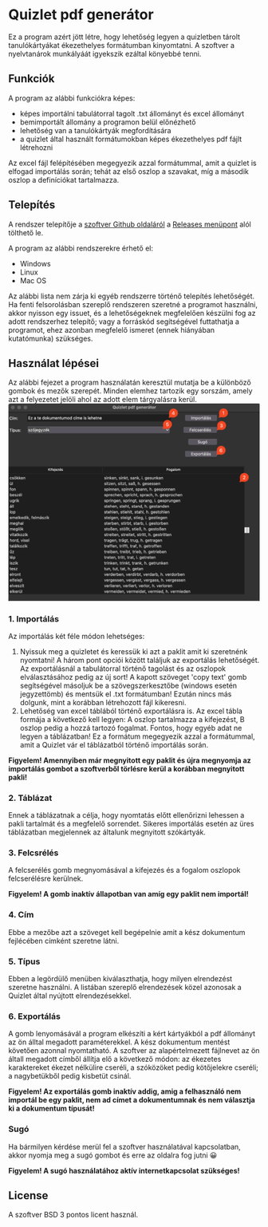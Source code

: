 # Quizlet pdf generátor
Ez a program azért jött létre, hogy lehetőség legyen a quizletben tárolt tanulókártyákat ékezethelyes formátumban kinyomtatni.
A szoftver a nyelvtanárok munkályáát igyekszik ezáltal könyebbé tenni.

## Funkciók
A program az alábbi funkciókra képes:
* képes importálni tabulátorral tagolt .txt állományt és excel állományt
* bemimportált állomány a programon belül előnézhető
* lehetőség van a tanulókártyák megfordítására
* a quizlet által használt formátumokban képes ékezethelyes pdf fájlt létrehozni

Az excel fájl felépítésében megegyezik azzal formátummal, amit a quizlet is elfogad importálás során; tehát az első oszlop a szavakat, míg a második oszlop a definíciókat tartalmazza.

## Telepítés
A rendszer telepítője a [szoftver Github oldaláról](https://github.com/torokbi/wordlist-pdf-generator) a [Releases menüpont](https://github.com/torokbi/wordlist-pdf-generator/releases) alól tölthető le.

A program az alábbi rendszerekre érhető el:
* Windows
* Linux
* Mac OS

Az alábbi lista nem zárja ki egyéb rendszerre történő telepítés lehetőségét. Ha fenti felsorolásban szereplő rendszeren szeretné a programot használni, akkor nyisson egy issuet, és a lehetőségeknek megfelelően készülni fog az adott rendszerhez telepítő;
vagy a forráskód segítségével futtathatja a programot, ehez azonban megfelelő ismeret (ennek hiányában kutatómunka) szükséges.

## Használat lépései
Az alábbi fejezet a program használatán keresztül mutatja be a különböző gombok és mezők szerepét.
Minden elemhez tartozik egy sorszám, amely azt a felyezetet jelöli ahol az adott elem tárgyalásra kerül.
![A képen a program ablaka látható, melyen az egyes elemek sorszámozva vannak.](https://github.com/torokbi/wordlist-pdf-generator/blob/main/helper-items/program-window-with-counters.png)

### 1. Importálás
Az importálás két féle módon lehetséges:

1. Nyissuk meg a quizletet és keressük ki azt a paklit amit ki szeretnénk nyomtatni!
A három pont opciói között találjuk az exportálás lehetőségét.
Az exportálásnál a tabulátorral történő tagolást és az oszlopok elválasztásához pedig az új sort!
A kapott szöveget   'copy text' gomb segítségével másoljuk be a szövegszerkesztőbe (windows esetén jegyzettömb) és mentsük el .txt formátumban!
Ezután nincs más dolgunk, mint a korábban létrehozott fájl kikeresni.
2. Lehetőség van excel táblából történő exportálásra is. Az excel tábla formája a következő kell legyen: A oszlop tartalmazza a kifejezést, B oszlop pedig a hozzá tartozó fogalmat.
Fontos, hogy egyéb adat ne legyen a táblázatban!
Ez a formátum megegyezik azzal a formátummal, amit a Quizlet vár el táblázatból történő importálás során.

**Figyelem! Amennyiben már megnyitott egy paklit és újra megnyomja az importálás gombot a szoftverből törlésre kerül a korábban megnyitott pakli!**

### 2. Táblázat
Ennek a táblázatnak a célja, hogy nyomtatás előtt ellenőrizni lehessen a pakli tartalmát és a megfelelő sorrendet.
Sikeres importálás esetén az üres táblázatban megjelennek az általunk megnyitott szókártyák.

### 3. Felcsrélés
A felcserélés gomb megnyomásával a kifejezés és a fogalom oszlopok felcserélésre kerülnek.

**Figyelem! A gomb inaktív állapotban van amíg egy paklit nem importál!**

### 4. Cím
Ebbe a mezőbe azt a szöveget kell begépelnie amit a kész dokumentum fejlécében címként szeretne látni.

### 5. Típus
Ebben a legördülő menüben kiválaszthatja, hogy milyen elrendezést szeretne használni.
A listában szereplő elrendezések közel azonosak a Quizlet által nyújtott elrendezésekkel.

### 6. Exportálás
A gomb lenyomásávál a program elkészíti a kért kártyákból a pdf állományt az ön álltal megadott paraméterekkel.
A kész dokumentum mentést követően azonnal nyomtatható.
A szoftver az alapértelmezett fájlnevet az ön általl megadott címből állítja elő a következő módon:
az ékezetes karaktereket ékezet nélkülire cseréli, a szóközöket pedig kötőjelekre cseréli;
a nagybetükből pedig kisbetüt csinál.

**Figyelem! Az exportálás gomb inaktív addig, amig a felhasználó nem importál be egy paklit, nem ad címet a dokumentumnak és nem választja ki a dokumentum típusát!**

### Sugó
Ha bármilyen kérdése merül fel a szoftver használatával kapcsolatban, akkor nyomja meg a sugó gombot és erre az oldalra fog jutni 😀

**Figyelem! A sugó használatához aktív internetkapcsolat szükséges!**

## License
A szoftver BSD 3 pontos licent használ.
